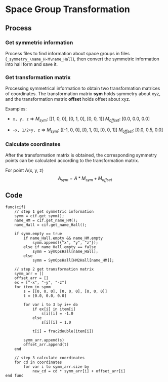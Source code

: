 # Space Group Transformation

## Process

### Get symmetric information

Process files to find information about space groups in files (`_symmetry_\name_H-M\name_Hall`), then convert the symmetric information into hall form and save it.

### Get transformation matrix
 
Processing symmetrical information to obtain two transformation matrices of coordinates. The transformation matrix **sym** holds symmetry about xyz, and the transformation matrix **offset** holds offset about xyz.


Examples:

* `x, y, z` $\Rightarrow$ $M_{sym}$: \[[1, 0, 0], [0, 1, 0], [0, 0, 1]]  $M_{offset}$: [0.0, 0.0, 0.0]

* `-x, 1/2+y, z` $\Rightarrow$  $M_{sym}$: \[[-1, 0, 0], [0, 1, 0], [0, 0, 1]]  $M_{offset}$: [0.0, 0.5, 0.0]


### Calculate coordinates

After the transformation matrix is obtained, the corresponding symmetry points can be calculated according to the transformation matrix.

For point A(x, y, z)
    $$A_{sym} = A * M_{sym} + M_{offset}$$

## Code
```
func(cif)
    // step 1 get symmetric information
    symm = cif.get_symm();
    name_HM = cif.get_name_HM();
    name_Hall = cif.get_name_Hall();

    if symm.empty == true
        if name_Hall.empty && name_HM.empty 
            symm.append({"x", "y", "z"});
        else if name_Hall.empty == false
            symm = SymOpsHall[name_Hall];
        else
            symm = SymOpsHall[HM2Hall[name_HM]];

    // step 2 get transformation matrix
    symm_arr = []
    offset_arr = []
    ex = ["-x", "-y", "-z"]
    for item in symm
        s = [[0, 0, 0], [0, 0, 0], [0, 0, 0]]
        t = [0.0, 0.0, 0.0]

        for var i to 3 by i++ do
            if ex[i] in item[i]
                s[i][i] = -1.0
            else
                s[i][i] = 1.0

            t[i] = frac2double(item[i])
        
        symm_arr.append(s)
        offset_arr.append(t)
    end

    // step 3 calculate coordinates
    for cd in coordinates
        for var i to symm_arr.size by 
            new_cd = cd * symm_arr[i] + offset_arr[i]
end func
```
